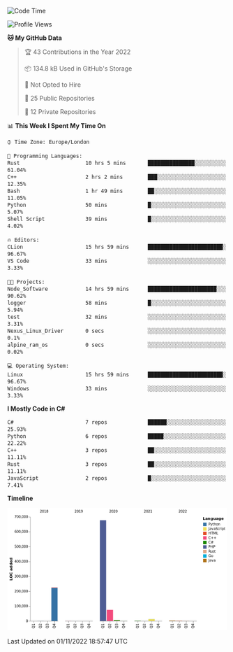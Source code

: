 <!--START_SECTION:waka-->
![Code Time](http://img.shields.io/badge/Code%20Time-356%20hrs%2019%20mins-blue)

![Profile Views](http://img.shields.io/badge/Profile%20Views-0-blue)

**🐱 My GitHub Data** 

> 🏆 43 Contributions in the Year 2022
 > 
> 📦 134.8 kB Used in GitHub's Storage 
 > 
> 🚫 Not Opted to Hire
 > 
> 📜 25 Public Repositories 
 > 
> 🔑 12 Private Repositories  
 > 
📊 **This Week I Spent My Time On** 

```text
⌚︎ Time Zone: Europe/London

💬 Programming Languages: 
Rust                     10 hrs 5 mins       ███████████████░░░░░░░░░░   61.04% 
C++                      2 hrs 2 mins        ███░░░░░░░░░░░░░░░░░░░░░░   12.35% 
Bash                     1 hr 49 mins        ██░░░░░░░░░░░░░░░░░░░░░░░   11.05% 
Python                   50 mins             █░░░░░░░░░░░░░░░░░░░░░░░░   5.07% 
Shell Script             39 mins             █░░░░░░░░░░░░░░░░░░░░░░░░   4.02%

🔥 Editors: 
CLion                    15 hrs 59 mins      ████████████████████████░   96.67% 
VS Code                  33 mins             ░░░░░░░░░░░░░░░░░░░░░░░░░   3.33%

🐱‍💻 Projects: 
Node_Software            14 hrs 59 mins      ██████████████████████░░░   90.62% 
logger                   58 mins             █░░░░░░░░░░░░░░░░░░░░░░░░   5.94% 
test                     32 mins             ░░░░░░░░░░░░░░░░░░░░░░░░░   3.31% 
Nexus_Linux_Driver       0 secs              ░░░░░░░░░░░░░░░░░░░░░░░░░   0.1% 
alpine_ram_os            0 secs              ░░░░░░░░░░░░░░░░░░░░░░░░░   0.02%

💻 Operating System: 
Linux                    15 hrs 59 mins      ████████████████████████░   96.67% 
Windows                  33 mins             ░░░░░░░░░░░░░░░░░░░░░░░░░   3.33%

```

**I Mostly Code in C#** 

```text
C#                       7 repos             ██████░░░░░░░░░░░░░░░░░░░   25.93% 
Python                   6 repos             █████░░░░░░░░░░░░░░░░░░░░   22.22% 
C++                      3 repos             ██░░░░░░░░░░░░░░░░░░░░░░░   11.11% 
Rust                     3 repos             ██░░░░░░░░░░░░░░░░░░░░░░░   11.11% 
JavaScript               2 repos             █░░░░░░░░░░░░░░░░░░░░░░░░   7.41%

```


**Timeline**

![Chart not found](https://raw.githubusercontent.com/Jirubizu/Jirubizu/master/charts/bar_graph.png) 


 Last Updated on 01/11/2022 18:57:47 UTC
<!--END_SECTION:waka-->
